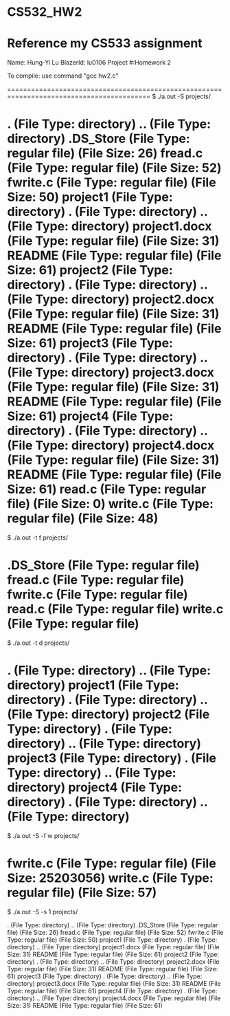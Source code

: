 # CS532_HW2

# Reference my CS533 assignment

Name: Hung-Yi Lu
BlazerId: lu0106
Project #:Homework 2

To compile: use command "gcc hw2.c"

==========================================================================================
$ ./a.out -S projects/

. (File Type: directory)
.. (File Type: directory)
.DS_Store (File Type: regular file)	(File Size: 26)
fread.c (File Type: regular file)	(File Size: 52)
fwrite.c (File Type: regular file)	(File Size: 50)
project1 (File Type: directory)
     . (File Type: directory)
     .. (File Type: directory)
     project1.docx (File Type: regular file)	(File Size: 31)
     README (File Type: regular file)	(File Size: 61)
project2 (File Type: directory)
     . (File Type: directory)
     .. (File Type: directory)
     project2.docx (File Type: regular file)	(File Size: 31)
     README (File Type: regular file)	(File Size: 61)
project3 (File Type: directory)
     . (File Type: directory)
     .. (File Type: directory)
     project3.docx (File Type: regular file)	(File Size: 31)
     README (File Type: regular file)	(File Size: 61)
project4 (File Type: directory)
     . (File Type: directory)
     .. (File Type: directory)
     project4.docx (File Type: regular file)	(File Size: 31)
     README (File Type: regular file)	(File Size: 61)
read.c (File Type: regular file)	(File Size: 0)
write.c (File Type: regular file)	(File Size: 48)
==========================================================================================
$ ./a.out -t f projects/

.DS_Store (File Type: regular file)
fread.c (File Type: regular file)
fwrite.c (File Type: regular file)
read.c (File Type: regular file)
write.c (File Type: regular file)
==========================================================================================
$ ./a.out -t d projects/

. (File Type: directory)
.. (File Type: directory)
project1 (File Type: directory)
     . (File Type: directory)
     .. (File Type: directory)
project2 (File Type: directory)
     . (File Type: directory)
     .. (File Type: directory)
project3 (File Type: directory)
     . (File Type: directory)
     .. (File Type: directory)
project4 (File Type: directory)
     . (File Type: directory)
     .. (File Type: directory)
==========================================================================================
$ ./a.out -S -f w projects/

fwrite.c (File Type: regular file)	(File Size: 25203056)
write.c (File Type: regular file)	(File Size: 57)
==========================================================================================
$ ./a.out -S -s 1 projects/

. (File Type: directory)
.. (File Type: directory)
.DS_Store (File Type: regular file)	(File Size: 26)
fread.c (File Type: regular file)	(File Size: 52)
fwrite.c (File Type: regular file)	(File Size: 50)
project1 (File Type: directory)
     . (File Type: directory)
     .. (File Type: directory)
     project1.docx (File Type: regular file)	(File Size: 31)
     README (File Type: regular file)	(File Size: 61)
project2 (File Type: directory)
     . (File Type: directory)
     .. (File Type: directory)
     project2.docx (File Type: regular file)	(File Size: 31)
     README (File Type: regular file)	(File Size: 61)
project3 (File Type: directory)
     . (File Type: directory)
     .. (File Type: directory)
     project3.docx (File Type: regular file)	(File Size: 31)
     README (File Type: regular file)	(File Size: 61)
project4 (File Type: directory)
     . (File Type: directory)
     .. (File Type: directory)
     project4.docx (File Type: regular file)	(File Size: 31)
     README (File Type: regular file)	(File Size: 61)
